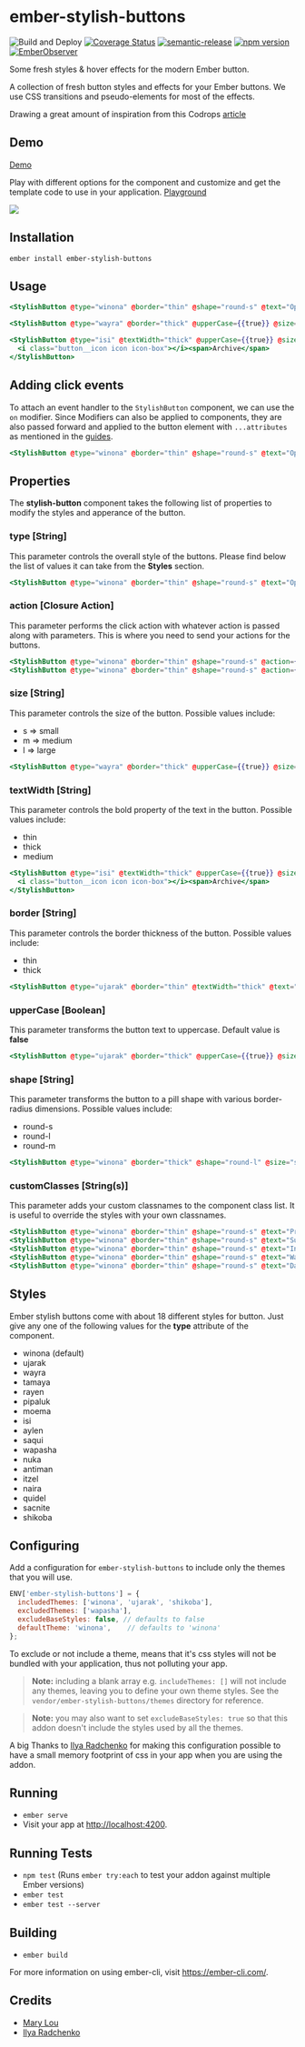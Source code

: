 # ember-stylish-buttons

![Build and Deploy](https://github.com/rajasegar/ember-stylish-buttons/workflows/CI/badge.svg)
[![Coverage Status](https://coveralls.io/repos/github/rajasegar/ember-stylish-buttons/badge.svg?branch=master)](https://coveralls.io/github/rajasegar/ember-stylish-buttons?branch=master)
[![semantic-release](https://img.shields.io/badge/%20%20%F0%9F%93%A6%F0%9F%9A%80-semantic--release-e10079.svg)](https://github.com/semantic-release/semantic-release)
[![npm version](http://img.shields.io/npm/v/ember-stylish-buttons.svg?style=flat)](https://npmjs.org/package/ember-stylish-buttons "View this project on npm")
[![EmberObserver](http://emberobserver.com/badges/ember-stylish-buttons.svg?branch=master)](http://emberobserver.com/addons/ember-stylish-buttons)

Some fresh styles & hover effects for the modern Ember button.

A collection of fresh button styles and effects for your Ember buttons. 
We use CSS transitions and pseudo-elements for most of the effects.

Drawing a great amount of inspiration from this Codrops [article](https://tympanus.net/codrops/2015/02/26/inspiration-button-styles-effects/)

## Demo

[Demo](https://rajasegar.github.io/ember-stylish-buttons/)

Play with different options for the component and customize and get the template code to use in your application.
[Playground](https://rajasegar.github.io/ember-stylish-buttons/#/playground)

<img src="https://codropspz-tympanus.netdna-ssl.com/codrops/wp-content/uploads/2015/02/ButtonStyle_Itzel.gif"/>

## Installation

```shell
ember install ember-stylish-buttons
```

## Usage

```hbs
<StylishButton @type="winona" @border="thin" @shape="round-s" @text="Open Project" />

<StylishButton @type="wayra" @border="thick" @upperCase={{true}} @size="s">Remove</StylishButton>

<StylishButton @type="isi" @textWidth="thick" @upperCase={{true}} @size="s">
  <i class="button__icon icon icon-box"></i><span>Archive</span>
</StylishButton>
```

## Adding click events
To attach an event handler to the `StylishButton` component, we can use the `on` modifier.
Since Modifiers can also be applied to components, they are also passed forward and applied to the button element with `...attributes` as mentioned
in the [guides](https://guides.emberjs.com/release/components/template-lifecycle-dom-and-modifiers/#toc_modifiers-and-attributes).

```hbs
<StylishButton @type="winona" @border="thin" @shape="round-s" @text="Open Project" {{on "click" this.updateValue }}/>
```

## Properties

The **stylish-button** component takes the following list of properties to modify the styles and apperance of the button.

### type [String]

This parameter controls the overall style of the buttons.
Please find below the list of values it can take from the **Styles** section.

```hbs
<StylishButton @type="winona" @border="thin" @shape="round-s" @text="Open Project" />
```

### action [Closure Action]

This parameter performs the click action with whatever action is passed along with parameters.
This is where you need to send your actions for the buttons.

```hbs
<StylishButton @type="winona" @border="thin" @shape="round-s" @action={{action "buttonAction"}} @text="Open Project" />
<StylishButton @type="winona" @border="thin" @shape="round-s" @action={{action "buttonAction" "Hello" "World"}} @text="Open Project" />
```

### size [String]

This parameter controls the size of the button.
Possible values include:

-   s => small
-   m => medium
-   l => large

```hbs
<StylishButton @type="wayra" @border="thick" @upperCase={{true}} @size="s">Remove</StylishButton>
```

### textWidth [String]

This parameter controls the bold property of the text in the button.
Possible values include:

-   thin
-   thick
-   medium

```hbs
<StylishButton @type="isi" @textWidth="thick" @upperCase={{true}} @size="s">
  <i class="button__icon icon icon-box"></i><span>Archive</span>
</StylishButton>
```

### border [String]

This parameter controls the border thickness of the button.
Possible values include:

-   thin
-   thick

```hbs
<StylishButton @type="ujarak" @border="thin" @textWidth="thick" @text="Publish" />
```

### upperCase [Boolean]

This parameter transforms the button text to uppercase.
Default value is **false**

```hbs
<StylishButton @type="ujarak" @border="thick" @upperCase={{true}} @size="s" @inverted={{true}} @textWidth="thick" @text="Publish" />
```

### shape [String]

This parameter transforms the button to a pill shape with various border-radius dimensions.
Possible values include:

-   round-s
-   round-l
-   round-m

```hbs
<StylishButton @type="winona" @border="thick" @shape="round-l" @size="s" @upperCase={{true}} @textWidth="thick" @text="Open Project" />
```

### customClasses [String(s)]

This parameter adds your custom classnames to the component class list.
It is useful to override the styles with your own classnames.

```hbs
<StylishButton @type="winona" @border="thin" @shape="round-s" @text="Primary" @customClasses="btn-primary" />
<StylishButton @type="winona" @border="thin" @shape="round-s" @text="Success" @customClasses="btn-success" />
<StylishButton @type="winona" @border="thin" @shape="round-s" @text="Info" @customClasses="btn-info" />
<StylishButton @type="winona" @border="thin" @shape="round-s" @text="Warning" @customClasses="btn-warning" />
<StylishButton @type="winona" @border="thin" @shape="round-s" @text="Danger" @customClasses="btn-danger" />

```

## Styles

Ember stylish buttons come with about 18 different styles for button. 
Just give any one of the following values for the **type** attribute of the component.

-   winona (default)
-   ujarak
-   wayra
-   tamaya
-   rayen
-   pipaluk
-   moema
-   isi
-   aylen
-   saqui
-   wapasha
-   nuka
-   antiman
-   itzel
-   naira
-   quidel
-   sacnite
-   shikoba

## Configuring

Add a configuration for `ember-stylish-buttons` to include only the themes that you will use.

```js
ENV['ember-stylish-buttons'] = {
  includedThemes: ['winona', 'ujarak', 'shikoba'],
  excludedThemes: ['wapasha'],
  excludeBaseStyles: false, // defaults to false
  defaultTheme: 'winona',    // defaults to 'winona'
};
```

To exclude or not include a theme, means that it's css styles will not be bundled with your application, thus not polluting your app.

> **Note:** including a blank array e.g. `includeThemes: []` will not include any themes, leaving
> you to define your own theme styles. See the `vendor/ember-stylish-buttons/themes` directory
> for reference.

> **Note:** you may also want to set `excludeBaseStyles: true` so that this addon doesn't include the styles
> used by all the themes.

A big Thanks to [Ilya Radchenko](https://github.com/knownasilya) for making this configuration possible to have
a small memory footprint of css in your app when you are using the addon.

## Running

-   `ember serve`
-   Visit your app at <http://localhost:4200>.

## Running Tests

-   `npm test` (Runs `ember try:each` to test your addon against multiple Ember versions)
-   `ember test`
-   `ember test --server`

## Building

-   `ember build`

For more information on using ember-cli, visit <https://ember-cli.com/>.

## Credits

-   [Mary Lou](https://github.com/crnacura)
-   [Ilya Radchenko](https://github.com/knownasilya)
